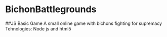 # BichonBattlegrounds
##JS Basic Game
A small online game with bichons fighting for supremacy 
Tehnologies: Node js and html5  
